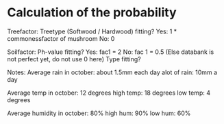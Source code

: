 # Calculation of the probability

Treefactor: 
    Treetype (Softwood / Hardwood) fitting? 
    Yes: 1 * commonessfactor of mushroom
    No: 0

Soilfactor: 
    Ph-value fitting?
    Yes: fac1 = 2
    No: fac 1 = 0.5 (Else databank is not perfect yet, do not use 0 here)
    Type fitting?



Notes:
Average rain in october: about 1.5mm each day
                         alot of rain: 10mm a day

Average temp in october: 12 degrees 
                         high temp: 18 degrees
                         low temp: 4 degrees

                         
Average humidity in october: 80% 
                         high hum: 90%
                         low hum: 60%